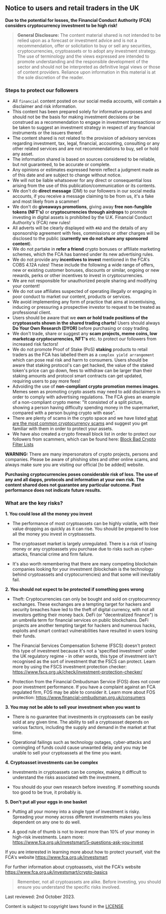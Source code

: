 ## Notice to users and retail traders in the UK

**Due to the potential for losses, the Financial Conduct Authority (FCA) considers cryptocurrency investment to be high risk!**

> **General Disclosure:** The content material shared is not intended to be relied upon as a forecast or investment advice and is not a recommendation, offer or solicitation to buy or sell any securities, cryptocurrencies, cryptoassets or to adopt any investment strategy. The use of terminology and the views expressed are intended to promote understanding and the responsible development of the sector and should not be interpreted as definitive legal views or those of content providers. Reliance upon information in this material is at the sole discretion of the reader.

### Steps to protect our followers

* All `financial` content posted on our social media accounts, will contain a disclaimer and risk information.
* This content has been prepared solely for informative purposes and should not be the basis for making investment decisions or be construed as a recommendation to engage in investment transactions or be taken to suggest an investment strategy in respect of any financial instruments or the issuers thereof.
* The content shared is not related to the provision of advisory services regarding investment, tax, legal, financial, accounting, consulting or any other related services and are not recommendations to buy, sell or hold any asset.
* The information shared is based on sources considered to be reliable, but not guaranteed, to be accurate or complete.
* Any opinions or estimates expressed herein reflect a judgment made as of this date and are subject to change without notice.
* We will not be liable whatsoever for any direct or consequential loss arising from the use of this publication/communication or its contents.
* We don't do **direct message** (DM) to our followers in our social media accounts, if you receive a message claiming to be from us, it's a fake and most likely from a scammer!
* We don't do **giveaways promotions**, giving away **free non-fungible tokens (NFT's)** or **cryptocurrencies through airdrops** to promote investing in digital assets is prohibited by the U.K. Financial Conduct Authority's (FCA) new rules!
* All adverts will be clearly displayed with `#AD` and the details of any sponsorship agreement with fees, commissions or other charges will be disclosed to the public (**currently we do not share any sponsored content**).
* We do not partake in **refer a friend** crypto bonuses or affiliate marketing schemes, which the FCA has banned under its new advertising rules.
* We do not provide any **incentives to invest** mentioned in the FCA's COBS 4.12A rules! These include the following a wide range of offers, new or existing customer bonuses, discounts or similar, ongoing or new rewards, perks or other incentives to invest in cryptocurrencies.
* We are not responsible for unauthorized people sharing and modifying your content!
* We do not use affiliates suspected of operating illegally or engaging in poor conduct to market our content, products or services.
* We avoid implementing any form of practice that aims at incentivising, inducing or pressuring a prospective investor to request to be treated as professional client.  
* Users should be aware that we **own or hold trade positions of the cryptoassets shown in the shared trading charts!** Users should always **Do Your Own Research (DYOR)** before purchasing or copy trading.
* We don't trade, share or suggest any **scam projects, meme coins, low marketcap cryptocurrencies, NFT's** etc. to protect our followers from increased risk factors!
* We do not promote Proof of Stake (PoS) **staking** products to retail traders as the FCA has labelled them as a `complex yield arrangement` which can pose real risk and harm to consumers. Users should be aware that staking protocol's can get hacked, the value of the staked token's price can go down, fees to withdraw can be larger than their staking amounts and protocol smart contracts can get updated, requiring users to pay more fees!
* Advoiding the use of **non-compliant crypto promotion memes images**. Memes seen as promoting crypto assets may need to add disclaimers in order to comply with advertising regulations. The FCA gives an example of a non-compliant crypto meme: "It consisted of a split picture, showing a person having difficulty spending money in the supermarket, compared with a person buying crypto with ease".
* There are plenty of scams in the crypto space and we have listed [what are the most common cryptocurrency scams](https://github.com/Summer-CMS-Vendor-Packages/sc-block-bad-crypto-filter-lists/blob/master/docs/scams/what-are-the-most-common-cryptocurrency-scams.md) and suggest you get familiar with them in order to protect your assets.
* We have also created a crypto firewall block list in order to protect our followers from scammers, which can be found here: [Block Bad Crypto Filter Lists](https://github.com/Summer-CMS-Vendor-Packages/sc-block-bad-crypto-filter-lists)

**WARNING:** There are many impersonators of crypto projects, persons and companies. Please be aware of phishing sites and other online scams, and always make sure you are visiting our official [to be added] website.

**Purchasing cryptocurrencies poses considerable risk of loss. The use of any and all dapps, protocols and information at your own risk. The content shared does not guarantee any particular outcome. Past performance does not indicate future results.**

### What are the key risks?

**1\. You could lose all the money you invest**

* The performance of most cryptoassets can be highly volatile, with their value dropping as quickly as it can rise. You should be prepared to lose all the money you invest in cryptoassets.

* The cryptoasset market is largely unregulated. There is a risk of losing money or any cryptoassets you purchase due to risks such as cyber-attacks, financial crime and firm failure.

* It's also worth remembering that there are many competing blockchain companies looking for your investment (blockchain is the technology behind cryptoassets and cryptocurrencies) and that some will inevitably fail. 

**2\. You should not expect to be protected if something goes wrong**

* Theft: Cryptocurrencies can only be bought and sold on cryptocurrency exchanges. These exchanges are a tempting target for hackers and security breaches have led to the theft of digital currency, with not all investors getting their money back. DeFi (or "decentralized finance") is an umbrella term for financial services on public blockchains. DeFi projects are another tempting target for hackers and numerous hacks, exploits and smart contract vulnerabilities have resulted in users losing their funds.

* The Financial Services Compensation Scheme (FSCS) doesn't protect this type of investment because it's not a 'specified investment' under the UK regulatory regime - in other words, this type of investment isn't recognised as the sort of investment that the FSCS can protect. Learn more by using the FSCS investment protection checker: https://www.fscs.org.uk/check/investment-protection-checker/

* Protection from the Financial Ombudsman Service (FOS) does not cover poor investment performance. If you have a complaint against an FCA regulated firm, FOS may be able to consider it. Learn more about FOS protection: https://www.financial-ombudsman.org.uk/consumers

**3\. You may not be able to sell your investment when you want to**

* There is no guarantee that investments in cryptoassets can be easily sold at any given time. The ability to sell a cryptoasset depends on various factors, including the supply and demand in the market at that time.

* Operational failings such as technology outages, cyber-attacks and comingling of funds could cause unwanted delay and you may be unable to sell your cryptoassets at the time you want.

**4\. Cryptoasset investments can be complex**

* Investments in cryptoassets can be complex, making it difficult to understand the risks associated with the investment.

* You should do your own research before investing. If something sounds too good to be true, it probably is.

**5\. Don't put all your eggs in one basket**

* Putting all your money into a single type of investment is risky. Spreading your money across different investments makes you less dependent on any one to do well.

* A good rule of thumb is not to invest more than 10% of your money in high-risk investments. Learn more: https://www.fca.org.uk/investsmart/5-questions-ask-you-invest

If you are interested in learning more about how to protect yourself, visit the FCA's website https://www.fca.org.uk/investsmart

For further information about cryptoassets, visit the FCA's website https://www.fca.org.uk/investsmart/crypto-basics

> Remember, not all cryptoassets are alike. Before investing, you should ensure you understand the specific risks involved.

Last reviewed: 2nd October 2023.

Content is subject to copyright laws found in the [LICENSE](https://github.com/Summer-CMS-Vendor-Packages/sc-block-bad-crypto-filter-lists/blob/master/LICENSE)
